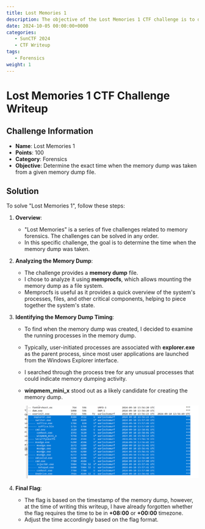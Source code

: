 ```yaml
---
title: Lost Memories 1
description: The objective of the Lost Memories 1 CTF challenge is to determine the exact time when the memory dump was taken from a given memory dump file.
date: 2024-10-05 00:00:00+0000
categories:
   - SunCTF 2024
   - CTF Writeup
tags:
   - Forensics
weight: 1     
---
```

# Lost Memories 1 CTF Challenge Writeup

## Challenge Information
- **Name**: Lost Memories 1
- **Points**: 100
- **Category**: Forensics
- **Objective**: Determine the exact time when the memory dump was taken from a given memory dump file.

## Solution
To solve "Lost Memories 1", follow these steps:

1. **Overview**:
   - "Lost Memories" is a series of five challenges related to memory forensics. The challenges can be solved in any order.
   - In this specific challenge, the goal is to determine the time when the memory dump was taken.

2. **Analyzing the Memory Dump**:
   - The challenge provides a **memory dump** file.
   - I chose to analyze it using **memprocfs**, which allows mounting the memory dump as a file system.
   - Memprocfs is useful as it provides a quick overview of the system's processes, files, and other critical components, helping to piece together the system's state.

3. **Identifying the Memory Dump Timing**:
   - To find when the memory dump was created, I decided to examine the running processes in the memory dump.
   - Typically, user-initiated processes are associated with **explorer.exe** as the parent process, since most user applications are launched from the Windows Explorer interface.
   - I searched through the process tree for any unusual processes that could indicate memory dumping activity.
   - **winpmem_mini_x** stood out as a likely candidate for creating the memory dump.


      ![Processes](processes.png)

4. **Final Flag**:
   - The flag is based on the timestamp of the memory dump, however, at the time of writing this writeup, I have already forgotten whether the flag requires the time to be in **+08:00** or **+00:00** timezone.
   - Adjust the time accordingly based on the flag format.

